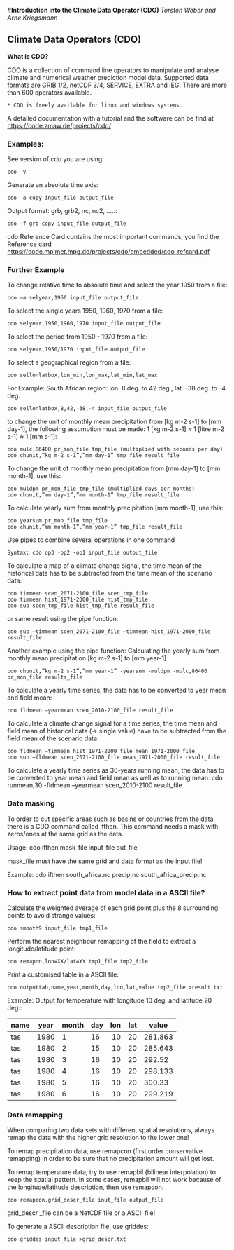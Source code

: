 #**Introduction into the Climate Data Operator (CDO)**
*Torsten Weber and Arne Kriegsmann*

## Climate Data Operators (CDO)
**What is CDO?**

CDO is a collection of command line operators to manipulate and analyse climate and numerical weather prediction model data. Supported data formats are GRIB 1/2, netCDF 3/4, SERVICE, EXTRA and IEG. There are more than 600 operators available.

    * CDO is freely available for linux and windows systems.

A detailed documentation with a tutorial and the software can be find at https://code.zmaw.de/projects/cdo/

### Examples:

See version of cdo you are using:

    cdo -V

Generate an absolute time axis:

    cdo -a copy input_file output_file

Output format: grb, grb2, nc, nc2, .....:

    cdo -f grb copy input_file output_file

cdo Reference Card contains the most important commands, you find the Reference card https://code.mpimet.mpg.de/projects/cdo/embedded/cdo_refcard.pdf


### Further Example
To change relative time to absolute time and select the year 1950 from a file:

    cdo –a selyear,1950 input_file output_file

To select the single years 1950, 1960, 1970 from a file:

    cdo selyear,1950,1960,1970 input_file output_file

To select the period from 1950 - 1970 from a file:

    cdo selyear,1950/1970 input_file output_file

To select a geographical region from a file:

    cdo sellonlatbox,lon_min,lon_max,lat_min,lat_max

For Example: South African region: lon. 8 deg. to 42 deg., lat. -38 deg. to -4 deg.

    cdo sellonlatbox,8,42,-38,-4 input_file output_file

to change the unit of monthly mean precipitation from [kg m-2 s-1] to [mm day-1],
the following assumption must be made: 1 [kg m-2 s-1] ≈ 1 [litre m-2 s-1] ≈ 1 [mm s-1]:

    cdo mulc,86400 pr_mon_file tmp_file (multiplied with seconds per day)
    cdo chunit,”kg m-2 s-1”,”mm day-1” tmp_file result_file

To change the unit of monthly mean precipitation from [mm day-1] to [mm month-1], use this:
    
    cdo muldpm pr_mon_file tmp_file (multiplied days per months)
    cdo chunit,”mm day-1”,”mm month-1” tmp_file result_file

To calculate yearly sum from monthly precipitation [mm month-1], use this:

    cdo yearsum pr_mon_file tmp_file
    cdo chunit,”mm month-1”,”mm year-1” tmp_file result_file

Use pipes to combine several operations in one command

    Syntax: cdo op3 -op2 -op1 input_file output_file

To calculate a map of a climate change signal, the time mean of the historical data
has to be subtracted from the time mean of the scenario data:

    cdo timmean scen_2071-2100_file scen_tmp_file
    cdo timmean hist_1971-2000_file hist_tmp_file
    cdo sub scen_tmp_file hist_tmp_file result_file

or same result using the pipe function:

    cdo sub –timmean scen_2071-2100_file –timmean hist_1971-2000_file result_file

Another example using the pipe function:
Calculating the yearly sum from monthly mean precipitation [kg m-2 s-1] to [mm year-1]

    cdo chunit,”kg m-2 s-1”,”mm year-1” -yearsum -muldpm -mulc,86400 pr_mon_file results_file
    
To calculate a yearly time series, the data has to be converted to year mean and field mean:

    cdo fldmean –yearmean scen_2010-2100_file result_file

To calculate a climate change signal for a time series, the time mean and field mean
of historical data (-> single value) have to be subtracted from the field mean of the scenario data:

    cdo fldmean –timmean hist_1971-2000_file mean_1971-2000_file
    cdo sub –fldmean scen_2071-2100_file mean_1971-2000_file result_file

To calculate a yearly time series as 30-years running mean, the data has to be converted to year mean and field mean as well as to running mean:
cdo runmean,30 -fldmean –yearmean scen_2010-2100 result_file

### Data masking 
To order to cut specific areas such as basins or countries from the data, there is a CDO command called ifthen. This command needs a mask with zeros/ones at the same grid
as the data.

Usage:
cdo ifthen mask_file input_file out_file

mask_file must have the same grid and data format as the input file!

Example:
cdo ifthen south_africa.nc precip.nc south_africa_precip.nc

### How to extract point data from model data in a ASCII file? 
Calculate the weighted average of each grid point plus the 8 surrounding points
to avoid strange values:

    cdo smooth9 input_file tmp1_file
Perform the nearest neighbour remapping of the field to extract a longitude/latitude point:

    cdo remapnn,lon=XX/lat=YY tmp1_file tmp2_file
Print a customised table in a ASCII file:

    cdo outputtab,name,year,month,day,lon,lat,value tmp2_file >result.txt 

Example: Output for temperature with longitude 10 deg. and latitude 20 deg.:


| name | year  |month |day |  lon|   lat | value  |
|------|-------|:-----|----|----:| -----:|--------| 
|  tas | 1980  | 1    | 16 |  10 |    20 | 281.863| 
|  tas | 1980  | 2    | 15 |  10 |    20 | 285.643| 
|  tas | 1980  | 3    | 16 |  10 |    20 |  292.52| 
|  tas | 1980  | 4    | 16 |  10 |    20 | 298.133| 
|  tas | 1980  | 5    | 16 |  10 |    20 |  300.33| 
|  tas | 1980  | 6    | 16 |  10 |    20 | 299.219| 

### Data remapping
When comparing two data sets with different spatial resolutions, always remap
the data with the higher grid resolution to the lower one! 

To remap precipitation data, use remapcon (first order conservative remapping)
in order to be sure that no precipitation amount will get lost. 

To remap temperature data, try to use remapbil (bilinear interpolation) to keep the spatial pattern. In some cases, remapbil will not work because of the longitude/latitude description, then use remapcon.

    cdo remapcon,grid_descr_file inut_file output_file

grid_descr _file can be a NetCDF file or a ASCII file!

To generate a ASCII description file, use griddes:

    cdo griddes input_file >grid_descr.txt


